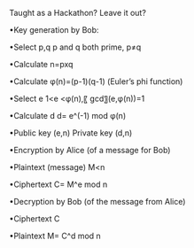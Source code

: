 

Taught as a Hackathon? Leave it out?

•Key generation by Bob:

•Select p,q  p and q both prime, p≠q

•Calculate    n=pxq

•Calculate φ(n)=(p-1)(q-1)   (Euler’s phi function)

•Select e              1<e <φ(n),〖 gcd〗⁡(e,φ(n))=1

•Calculate d        d= e^(-1) mod φ(n)

•Public key  (e,n)              Private key (d,n)

•Encryption by Alice (of a message for Bob)

•Plaintext (message)    M<n

•Ciphertext                   C= M^e  mod n

•Decryption by Bob (of the message from Alice)

•Ciphertext                    C

•Plaintext                   M= C^d  mod n

